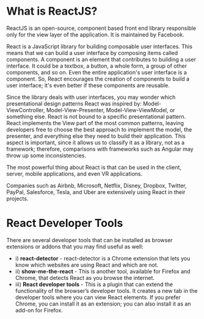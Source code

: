 # What is ReactJS?
ReactJS is an open-source, component based front end library responsible only for the view layer of the application. It is maintained by Facebook.

React is a JavaScript library for building composable user interfaces. This means that we can build a user interface by composing items called components. A component is an element that contributes to building a user interface. It could be a textbox, a button, a whole form, a group of other components, and so on. Even the entire application's user interface is a component. So, React encourages the creation of components to build a user interface; it's even better if these components are reusable.

Since the library deals with user interfaces, you may wonder which presentational design patterns React was inspired by: Model-ViewController, Model-View-Presenter, Model-View-ViewModel, or something else. React is not bound to a specific presentational pattern. React implements the View part of the most common patterns, leaving developers free to choose the best approach to implement the model, the presenter, and everything else they need to build their application. This
aspect is important, since it allows us to classify it as a library, not as a framework; therefore, comparisons with frameworks such as Angular may throw up some inconsistencies.

The most powerful thing about React is that can be used in the client, server, mobile applications, and even VR applications.

Companies such as Airbnb, Microsoft, Netflix, Disney, Dropbox, Twitter, PayPal, Salesforce, Tesla, and Uber are extensively using React in their projects.

# React Developer Tools
There are several developer tools that can be installed as browser extensions or addons that you may find useful as well:
- i) **react-detector** - react-detector is a Chrome extension that lets you know which websites are using
React and which are not.
- ii) **show-me-the-react** - This is another tool, available for Firefox and Chrome, that detects React as you
browse the internet.
- iii) **React developer tools** - This is a plugin that can extend the functionality of the browser’s developer tools.
It creates a new tab in the developer tools where you can view React elements. If you prefer Chrome, you can install it as an extension; you can also install it as an add-on for Firefox.

